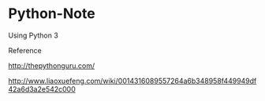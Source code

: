 # Python-Note
Using Python 3

Reference

<http://thepythonguru.com/>

<http://www.liaoxuefeng.com/wiki/0014316089557264a6b348958f449949df42a6d3a2e542c000>


